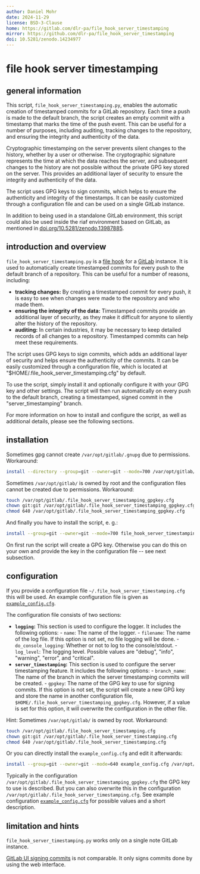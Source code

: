 ```yaml
---
author: Daniel Mohr
date: 2024-11-29
license: BSD-3-Clause
home: https://gitlab.com/dlr-pa/file_hook_server_timestamping
mirror: https://github.com/dlr-pa/file_hook_server_timestamping
doi: 10.5281/zenodo.14234977
---
```


# file hook server timestamping

## general information

This script, `file_hook_server_timestamping.py`, enables the automatic
creation of timestamped commits for a GitLab repository. Each time a push is
made to the default branch, the script creates an empty commit with a
timestamp that marks the time of the push event. This can be useful for a
number of purposes, including auditing, tracking changes to the repository,
and ensuring the integrity and authenticity of the data.

Cryptographic timestamping on the server prevents silent changes to the
history, whether by a user or otherwise. The cryptographic signature
represents the time at which the data reaches the server, and subsequent
changes to the history are not possible without the private GPG key stored
on the server. This provides an additional layer of security to ensure the
integrity and authenticity of the data.

The script uses GPG keys to sign commits, which helps to ensure the
authenticity and integrity of the timestamps. It can be easily customized
through a configuration file and can be used on a single GitLab instance.

In addition to being used in a standalone GitLab environment, this script
could also be used inside the riaf environment based on GitLab, as mentioned
in [doi.org/10.5281/zenodo.13987885](https://doi.org/10.5281/zenodo.13987885).

## introduction and overview

`file_hook_server_timestamping.py` is a
[file hook](https://docs.gitlab.com/ee/administration/file_hooks.html)
for a [GitLab](https://docs.gitlab.com/) instance. It is used to automatically
create timestamped commits for every push to the default branch of a
repository. This can be useful for a number of reasons, including:

* **tracking changes:** By creating a timestamped commit for every push,
  it is easy to see when changes were made to the repository and who made them.
* **ensuring the integrity of the data:** Timestamped commits provide an
  additional layer of security, as they make it difficult for anyone to
  silently alter the history of the repository.
* **auditing:** In certain industries, it may be necessary to keep detailed
  records of all changes to a repository. Timestamped commits can help meet
  these requirements.

The script uses GPG keys to sign commits, which adds an additional layer of
security and helps ensure the authenticity of the commits. It can be easily
customized through a configuration file, which is located at
"$HOME/.file\_hook\_server\_timestamping.cfg" by default.

To use the script, simply install it and optionally configure it with your
GPG key and other settings. The script will then run automatically on every
push to the default branch, creating a timestamped, signed commit in the
"server\_timestamping" branch.

For more information on how to install and configure the script, as well as
additional details, please see the following sections.

## installation

Sometimes gpg cannot create `/var/opt/gitlab/.gnupg` due to permissions.
Workaround:

```sh
install --directory --group=git --owner=git --mode=700 /var/opt/gitlab/.gnupg
```

Sometimes `/var/opt/gitlab/` is owned by root and the configuration files cannot
be created due to permissions.
Workaround:

```sh
touch /var/opt/gitlab/.file_hook_server_timestamping_gpgkey.cfg
chown git:git /var/opt/gitlab/.file_hook_server_timestamping_gpgkey.cfg
chmod 640 /var/opt/gitlab/.file_hook_server_timestamping_gpgkey.cfg
```

And finally you have to install the script, e. g.:

```sh
install --group=git --owner=git --mode=700 file_hook_server_timestamping.py /opt/gitlab/embedded/service/gitlab-rails/file_hooks/file_hook_server_timestamping.py
```

On first run the script will create a GPG key. Otherwise you can do this on
your own and provide the key in the configuration file -- see next subsection.

## configuration

If you provide a configuration file `~/.file_hook_server_timestamping.cfg` this
will be used.
An example configuration file is given as
[`example_config.cfg`](example_config.cfg).

The configuration file consists of two sections:

* **`logging`:** This section is used to configure the logger.
  It includes the following options:
      - `name`: The name of the logger.
      - `filename`: The name of the log file. If this option is not set,
                    no file logging will be done.
      - `do_console_logging`: Whether or not to log to the console/stdout.
      - `log_level`: The logging level. Possible values are
                     "debug", "info", "warning", "error", and "critical".
* **`server_timestamping`:** This section is used to configure the server
  timestamping feature. It includes the following options:
      - `branch_name`: The name of the branch in which the server
                       timestamping commits will be created.
      - `gpgkey`: The name of the GPG key to use for signing commits.
                  If this option is not set, the script will create a new
                  GPG key and store the name in another configuration file,
                  `$HOME/.file_hook_server_timestamping_gpgkey.cfg`.
                  However, if a value is set for this option, it will
                  overwrite the configuration in the other file.

Hint: Sometimes `/var/opt/gitlab/` is owned by root.
Workaround:

```sh
touch /var/opt/gitlab/.file_hook_server_timestamping.cfg
chown git:git /var/opt/gitlab/.file_hook_server_timestamping.cfg
chmod 640 /var/opt/gitlab/.file_hook_server_timestamping.cfg
```

Or you can directly install the `example_config.cfg` and edit it afterwards:

```sh
install --group=git --owner=git --mode=640 example_config.cfg /var/opt/gitlab/.file_hook_server_timestamping.cfg
```

Typically in the configuration
`/var/opt/gitlab/.file_hook_server_timestamping_gpgkey.cfg` the GPG key to use
is described. But you can also overwrite this in the configuration
`/var/opt/gitlab/.file_hook_server_timestamping.cfg`.
See example configuration [`example_config.cfg`](example_config.cfg) for
possible values and a short description.

## limitation and hints

`file_hook_server_timestamping.py` works only on a single note GitLab instance.

[GitLab UI signing commits](https://docs.gitlab.com/ee/administration/gitaly/configure_gitaly.html#configure-commit-signing-for-gitlab-ui-commits)
is not comparable. It only signs commits done by using the web interface.
